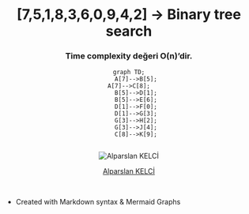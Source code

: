 <center>

# [7,5,1,8,3,6,0,9,4,2] -> Binary tree search

### Time complexity değeri O(n)’dir.



```mermaid
graph TD;
    A[7]-->B[5];
    A[7]-->C[8];    
    B[5]-->D[1];
    B[5]-->E[6];
    D[1]-->F[0];
    D[1]-->G[3];
    G[3]-->H[2];
    G[3]-->J[4];
    C[8]-->K[9];
       
```

![Alparslan KELCİ](https://lh3.googleusercontent.com/a/ALm5wu1pYPsDvQWEiGDN4_5-kfp9v0HHO-jqfs2mDqXB3bU=s96-c-rg-br100)
<br/>

[Alparslan KELCİ](https://github.com/AlparslanKelci "My github repository")

</center>
<br>

* Created with Markdown syntax & Mermaid Graphs